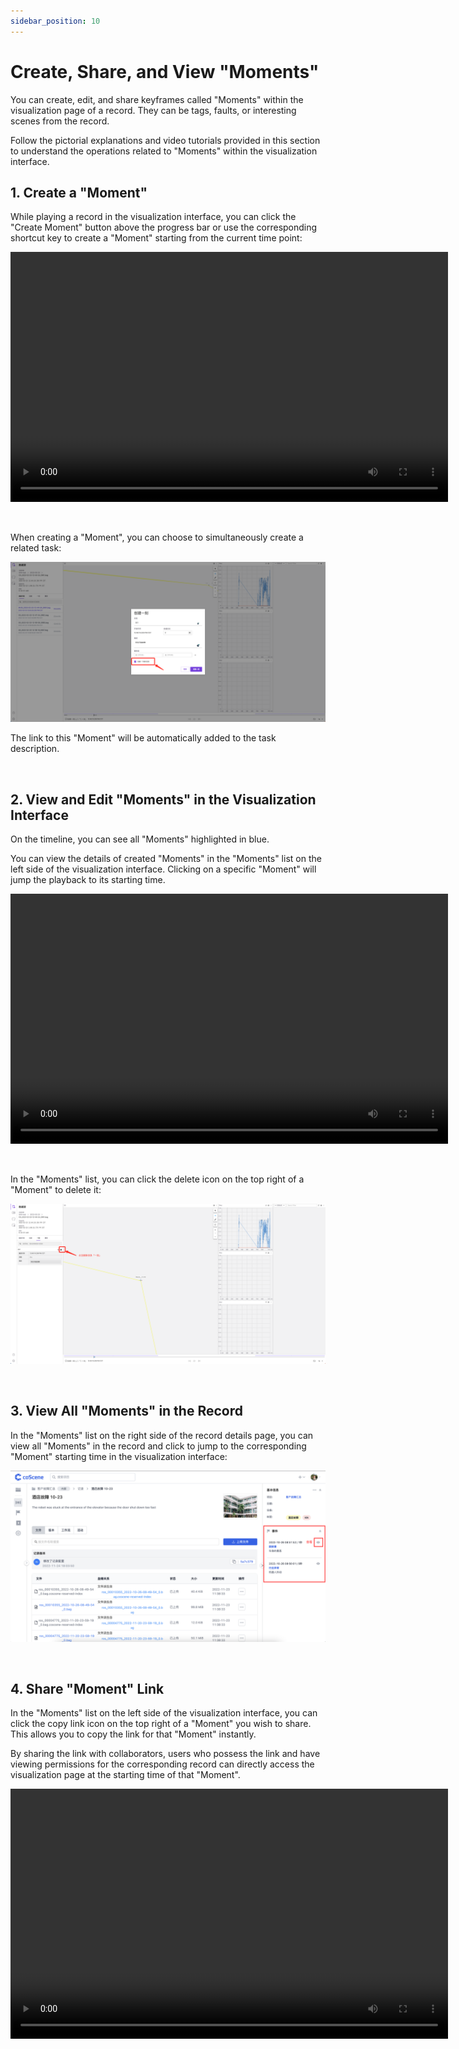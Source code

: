 ```yaml
---
sidebar_position: 10
---
```


# Create, Share, and View "Moments"

You can create, edit, and share keyframes called "Moments" within the visualization page of a record. They can be tags, faults, or interesting scenes from the record.

Follow the pictorial explanations and video tutorials provided in this section to understand the operations related to "Moments" within the visualization interface.

## 1. Create a "Moment"

While playing a record in the visualization interface, you can click the "Create Moment" button above the progress bar or use the corresponding shortcut key to create a "Moment" starting from the current time point:

<video src="https://coscene-artifacts-prod.oss-cn-hangzhou.aliyuncs.com/docs/2-get-started/create-moment.mp4" controls="controls" width="700" height="400"></video>

<br />

When creating a "Moment", you can choose to simultaneously create a related task:

![moment-1](../img/create-task-with-moment.png)

The link to this "Moment" will be automatically added to the task description.

<br />

## 2. View and Edit "Moments" in the Visualization Interface

On the timeline, you can see all "Moments" highlighted in blue.

You can view the details of created "Moments" in the "Moments" list on the left side of the visualization interface. Clicking on a specific "Moment" will jump the playback to its starting time.

<video src="https://coscene-artifacts-prod.oss-cn-hangzhou.aliyuncs.com/docs/2-get-started/click-moment.mp4" controls="controls" width="700" height="400"></video>

<br />

In the "Moments" list, you can click the delete icon on the top right of a "Moment" to delete it:

![moment-2](../img/delete-moment.png)

<br />

## 3. View All "Moments" in the Record

In the "Moments" list on the right side of the record details page, you can view all "Moments" in the record and click to jump to the corresponding "Moment" starting time in the visualization interface:

![moment-3](../img/related-moment.png)

<br />

## 4. Share "Moment" Link

In the "Moments" list on the left side of the visualization interface, you can click the copy link icon on the top right of a "Moment" you wish to share. This allows you to copy the link for that "Moment" instantly.

By sharing the link with collaborators, users who possess the link and have viewing permissions for the corresponding record can directly access the visualization page at the starting time of that "Moment".

<video src="https://coscene-artifacts-prod.oss-cn-hangzhou.aliyuncs.com/docs/2-get-started/copy-moment-link.mp4" controls="controls" width="700" height="400"></video>

<br />

